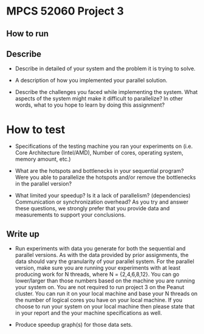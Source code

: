 # MPCS 52060 Project 3

## How to run


## Describe

- Describe in detailed of your system and the problem it is trying to solve.

- A description of how you implemented your parallel solution.

- Describe the challenges you faced while implementing the system. What aspects of the system might make it difficult to parallelize? In other words, what to you hope to learn by doing this assignment?


# How to test

- Specifications of the testing machine you ran your experiments on (i.e. Core Architecture (Intel/AMD), Number of cores, operating system, memory amount, etc.)

- What are the hotspots and bottlenecks in your sequential program? Were you able to parallelize the hotspots and/or remove the bottlenecks in the parallel version?

- What limited your speedup? Is it a lack of parallelism? (dependencies) Communication or synchronization overhead? As you try and answer these questions, we strongly prefer that you provide data and measurements to support your conclusions.

## Write up
- Run experiments with data you generate for both the sequential and parallel versions. As with the data provided by prior assignments, the data should vary the granularity of your parallel system. For the parallel version, make sure you are running your experiments with at least producing work for N threads, where N = {2,4,6,8,12}. You can go lower/larger than those numbers based on the machine you are running your system on. You are not required to run project 3 on the Peanut cluster. You can run it on your local machine and base your N threads on the number of logical cores you have on your local machine. If you choose to run your system on your local machine then please state that in your report and the your machine specifications as well.

- Produce speedup graph(s) for those data sets.